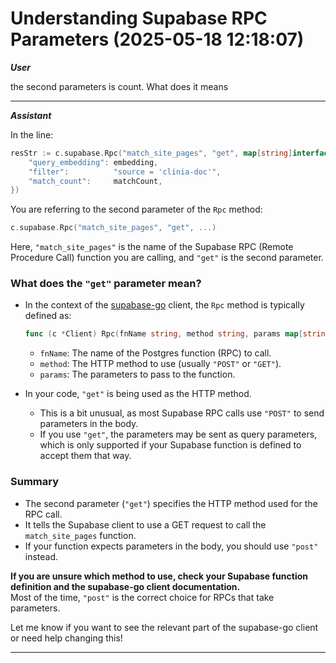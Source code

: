 <!-- Generated by SpecStory -->

# Understanding Supabase RPC Parameters (2025-05-18 12:18:07)

_**User**_

the second parameters is count. What does it means

---

_**Assistant**_

In the line:

```go
resStr := c.supabase.Rpc("match_site_pages", "get", map[string]interface{}{
	"query_embedding": embedding,
	"filter":          "source = 'clinia-doc'",
	"match_count":     matchCount,
})
```

You are referring to the second parameter of the `Rpc` method:

```go
c.supabase.Rpc("match_site_pages", "get", ...)
```

Here, `"match_site_pages"` is the name of the Supabase RPC (Remote Procedure Call) function you are calling, and `"get"` is the second parameter.

### What does the `"get"` parameter mean?

- In the context of the [supabase-go](https://github.com/supabase-community/supabase-go) client, the `Rpc` method is typically defined as:
  ```go
  func (c *Client) Rpc(fnName string, method string, params map[string]interface{}) (string, error)
  ```
  - `fnName`: The name of the Postgres function (RPC) to call.
  - `method`: The HTTP method to use (usually `"POST"` or `"GET"`).
  - `params`: The parameters to pass to the function.

- In your code, `"get"` is being used as the HTTP method.  
  - This is a bit unusual, as most Supabase RPC calls use `"POST"` to send parameters in the body.  
  - If you use `"get"`, the parameters may be sent as query parameters, which is only supported if your Supabase function is defined to accept them that way.

### Summary

- The second parameter (`"get"`) specifies the HTTP method used for the RPC call.
- It tells the Supabase client to use a GET request to call the `match_site_pages` function.
- If your function expects parameters in the body, you should use `"post"` instead.

**If you are unsure which method to use, check your Supabase function definition and the supabase-go client documentation.**  
Most of the time, `"post"` is the correct choice for RPCs that take parameters.

Let me know if you want to see the relevant part of the supabase-go client or need help changing this!

---

